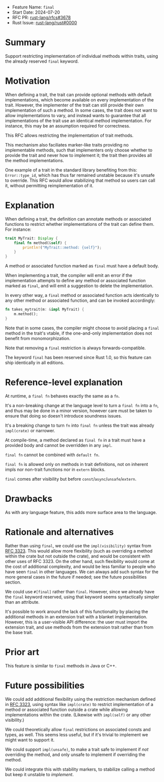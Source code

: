 - Feature Name: `final`
- Start Date: 2024-07-20
- RFC PR: [rust-lang/rfcs#3678](https://github.com/rust-lang/rfcs/pull/3678)
- Rust Issue: [rust-lang/rust#0000](https://github.com/rust-lang/rust/issues/0000)

# Summary
[summary]: #summary

Support restricting implementation of individual methods within traits, using
the already reserved `final` keyword.

# Motivation
[motivation]: #motivation

When defining a trait, the trait can provide optional methods with default
implementations, which become available on every implementation of the trait.
However, the implementer of the trait can still provide their own
implementation of such a method. In some cases, the trait does not want to
allow implementations to vary, and instead wants to guarantee that all
implementations of the trait use an identical method implementation. For
instance, this may be an assumption required for correctness.

This RFC allows restricting the implementation of trait methods.

This mechanism also faciliates marker-like traits providing no implementable
methods, such that implementers only choose whether to provide the trait and
never how to implement it; the trait then provides all the method
implementations.

One example of a trait in the standard library benefiting from this:
`Error::type_id`, which has thus far remained unstable because it's unsafe to
override. This RFC would allow stabilizing that method so users can call it,
without permitting reimplementation of it.

# Explanation
[explanation]: #explanation

When defining a trait, the definition can annotate methods or associated
functions to restrict whether implementations of the trait can define them. For
instance:

```rust
trait MyTrait: Display {
    final fn method(&self) {
        println!("MyTrait::method: {self}");
    }
}
```

A method or associated function marked as `final` must have a default body.

When implementing a trait, the compiler will emit an error if the
implementation attempts to define any method or associated function marked as
`final`, and will emit a suggestion to delete the implementation.

In every other way, a `final` method or associated function acts identically to
any other method or associated function, and can be invoked accordingly:

```rust
fn takes_mytrait(m: &impl MyTrait) {
    m.method();
}
```

Note that in some cases, the compiler might choose to avoid placing a `final`
method in the trait's vtable, if the one-and-only implementation does not
benefit from monomorphization.

Note that removing a `final` restriction is always forwards-compatible.

The keyword `final` has been reserved since Rust 1.0, so this feature can ship
identically in all editions.

# Reference-level explanation
[reference-level-explanation]: #reference-level-explanation

At runtime, a `final fn` behaves exactly the same as a `fn`.

It's a non-breaking change at the language level to turn a `final fn` into a `fn`, and thus may be done in a minor version, however care must be taken to ensure that doing so doesn't introduce soundness issues.

It's a breaking change to turn `fn` into `final fn` unless the trait was already `impl(crate)` or narrower.

At compile-time, a method declared as `final fn` in a trait must have a provided body and cannot be overridden in any `impl`.

`final fn` cannot be combined with `default fn`.

`final fn` is allowed only on methods in trait definitions, not on inherent impls nor non-trait functions nor in `extern` blocks.

`final` comes after visibility but before `const`/`async`/`unsafe`/`extern`.

# Drawbacks
[drawbacks]: #drawbacks

As with any language feature, this adds more surface area to the language.

# Rationale and alternatives
[rationale-and-alternatives]: #rationale-and-alternatives

Rather than using `final`, we could use the `impl(visibility)` syntax from [RFC
3323](https://rust-lang.github.io/rfcs/3323-restrictions.html). This would
allow more flexibility (such as overriding a method within the crate but not
outside the crate), and would be consistent with other uses of RFC 3323. On the
other hand, such flexibility would come at the cost of additional complexity,
and would be less familiar to people who have seen `final` in other languages.
We can always add such syntax for the more general cases in the future if
needed; see the future possibilities section.

We could use `#[final]` rather than `final`. However, since we already have the
`final` keyword reserved, using that keyword seems syntactically simpler than
an attribute.

It's possible to work around the lack of this functionality by placing the
additional methods in an extension trait with a blanket implementation.
However, this is a user-visible API difference: the user must import the
extension trait, and use methods from the extension trait rather than from the
base trait.

# Prior art
[prior-art]: #prior-art

This feature is similar to `final` methods in Java or C++.

# Future possibilities
[future-possibilities]: #future-possibilities

We could add additional flexibility using the restriction mechanism defined in
[RFC 3323](https://rust-lang.github.io/rfcs/3323-restrictions.html), using
syntax like `impl(crate)` to restrict implementation of a method or associated
function outside a crate while allowing implementations within the crate.
(Likewise with `impl(self)` or any other visibility.)

We could theoretically allow `final` restrictions on associated consts and types, as well.
This seems less useful, but if it's trivial to implement we might want to
support it.

We could support `impl(unsafe)`, to make a trait safe to implement if *not*
overriding the method, and only unsafe to implement if overriding the method.

We could integrate this with stability markers, to stabilize calling a method
but keep it unstable to *implement*.
